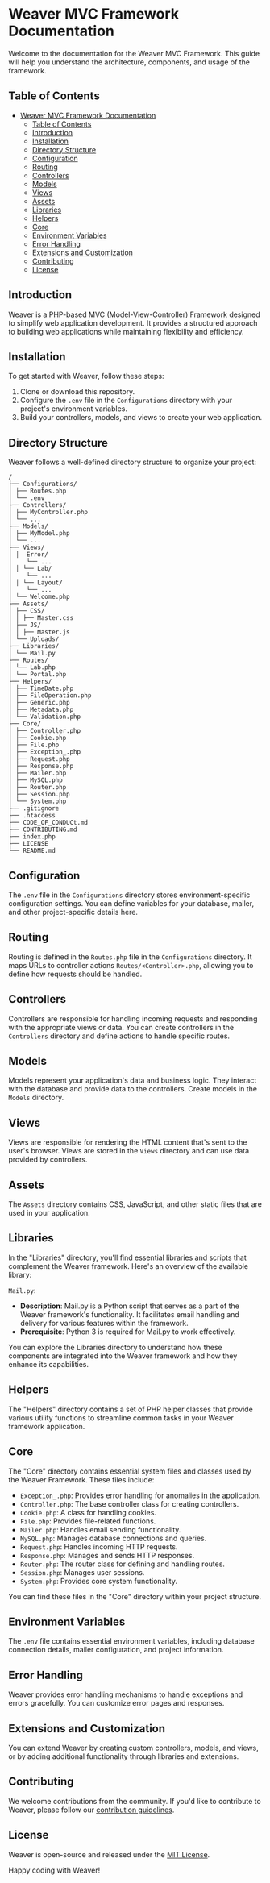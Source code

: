 # Weaver MVC Framework Documentation

Welcome to the documentation for the Weaver MVC Framework. This guide will help you understand the architecture, components, and usage of the framework.

## Table of Contents

- [Weaver MVC Framework Documentation](#weaver-mvc-framework-documentation)
  - [Table of Contents](#table-of-contents)
  - [Introduction](#introduction)
  - [Installation](#installation)
  - [Directory Structure](#directory-structure)
  - [Configuration](#configuration)
  - [Routing](#routing)
  - [Controllers](#controllers)
  - [Models](#models)
  - [Views](#views)
  - [Assets](#assets)
  - [Libraries](#libraries)
  - [Helpers](#helpers)
  - [Core](#core)
  - [Environment Variables](#environment-variables)
  - [Error Handling](#error-handling)
  - [Extensions and Customization](#extensions-and-customization)
  - [Contributing](#contributing)
  - [License](#license)

## Introduction

Weaver is a PHP-based MVC (Model-View-Controller) Framework designed to simplify web application development. It provides a structured approach to building web applications while maintaining flexibility and efficiency.

## Installation

To get started with Weaver, follow these steps:

1. Clone or download this repository.
2. Configure the `.env` file in the `Configurations` directory with your project's environment variables.
3. Build your controllers, models, and views to create your web application.

## Directory Structure

Weaver follows a well-defined directory structure to organize your project:
```
/
├── Configurations/
│ ├── Routes.php
│ └── .env
├── Controllers/
│ ├── MyController.php
│ └── ...
├── Models/
│ ├── MyModel.php
│ └── ...
├── Views/
│ │  Error/
│    └── ...
│ │ └── Lab/
│    └── ...
│ │ └── Layout/
│    └── ...
│ └── Welcome.php
├── Assets/
│ ├── CSS/
│ │ ├── Master.css
│ ├── JS/
│ │ ├── Master.js
│ └── Uploads/
├── Libraries/
│ └── Mail.py
├── Routes/
│ └── Lab.php
│ └── Portal.php
├── Helpers/
│ ├── TimeDate.php
│ ├── FileOperation.php
│ ├── Generic.php
│ ├── Metadata.php
│ └── Validation.php
├── Core/
│ ├── Controller.php
│ ├── Cookie.php
│ ├── File.php
│ ├── Exception_.php
│ ├── Request.php
│ ├── Response.php
│ ├── Mailer.php
│ ├── MySQL.php
│ ├── Router.php
│ ├── Session.php
│ └── System.php
├── .gitignore
├── .htaccess
├── CODE_OF_CONDUCt.md
├── CONTRIBUTING.md
├── index.php
├── LICENSE
└── README.md
```

## Configuration

The `.env` file in the `Configurations` directory stores environment-specific configuration settings. You can define variables for your database, mailer, and other project-specific details here.

## Routing

Routing is defined in the `Routes.php` file in the `Configurations` directory. It maps URLs to controller actions `Routes/<Controller>.php`, allowing you to define how requests should be handled.

## Controllers

Controllers are responsible for handling incoming requests and responding with the appropriate views or data. You can create controllers in the `Controllers` directory and define actions to handle specific routes.

## Models

Models represent your application's data and business logic. They interact with the database and provide data to the controllers. Create models in the `Models` directory.

## Views

Views are responsible for rendering the HTML content that's sent to the user's browser. Views are stored in the `Views` directory and can use data provided by controllers.

## Assets

The `Assets` directory contains CSS, JavaScript, and other static files that are used in your application.

## Libraries

In the "Libraries" directory, you'll find essential libraries and scripts that complement the Weaver framework. Here's an overview of the available library:

`Mail.py`:
- **Description**: Mail.py is a Python script that serves as a part of the Weaver framework's functionality. It facilitates email handling and delivery for various features within the framework.
- **Prerequisite**: Python 3 is required for Mail.py to work effectively.

You can explore the Libraries directory to understand how these components are integrated into the Weaver framework and how they enhance its capabilities.

## Helpers

The "Helpers" directory contains a set of PHP helper classes that provide various utility functions to streamline common tasks in your Weaver framework application.

## Core

The "Core" directory contains essential system files and classes used by the Weaver Framework. These files include:

- `Exception_.php`: Provides error handling for anomalies in the application.
- `Controller.php`: The base controller class for creating controllers.
- `Cookie.php`: A class for handling cookies.
- `File.php`: Provides file-related functions.
- `Mailer.php`: Handles email sending functionality.
- `MySQL.php`: Manages database connections and queries.
- `Request.php`: Handles incoming HTTP requests.
- `Response.php`: Manages and sends HTTP responses.
- `Router.php`: The router class for defining and handling routes.
- `Session.php`: Manages user sessions.
- `System.php`: Provides core system functionality.

You can find these files in the "Core" directory within your project structure.

## Environment Variables

The `.env` file contains essential environment variables, including database connection details, mailer configuration, and project information.

## Error Handling

Weaver provides error handling mechanisms to handle exceptions and errors gracefully. You can customize error pages and responses.

## Extensions and Customization

You can extend Weaver by creating custom controllers, models, and views, or by adding additional functionality through libraries and extensions.

## Contributing

We welcome contributions from the community. If you'd like to contribute to Weaver, please follow our [contribution guidelines](CONTRIBUTING.md).

## License

Weaver is open-source and released under the [MIT License](LICENSE).

Happy coding with Weaver!


[def]: #license